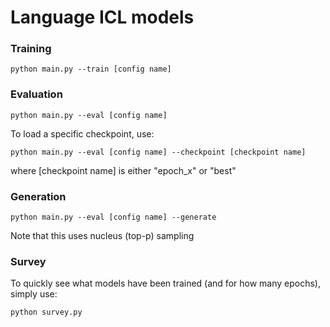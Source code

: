 # Language ICL models

### Training

```
python main.py --train [config name]
```

### Evaluation

```
python main.py --eval [config name]
```

To load a specific checkpoint, use:

```
python main.py --eval [config name] --checkpoint [checkpoint name]
```


where [checkpoint name] is either "epoch_x" or "best"

### Generation

```
python main.py --eval [config name] --generate
```
Note that this uses nucleus (top-p) sampling

### Survey

To quickly see what models have been trained (and for how many epochs), simply use:

```
python survey.py
```